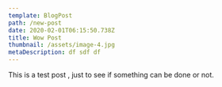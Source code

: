 ```yaml
---
template: BlogPost
path: /new-post
date: 2020-02-01T06:15:50.738Z
title: Wow Post
thumbnail: /assets/image-4.jpg
metaDescription: df sdf df
---
```

This is a test post , just to see if something can be done or not.
